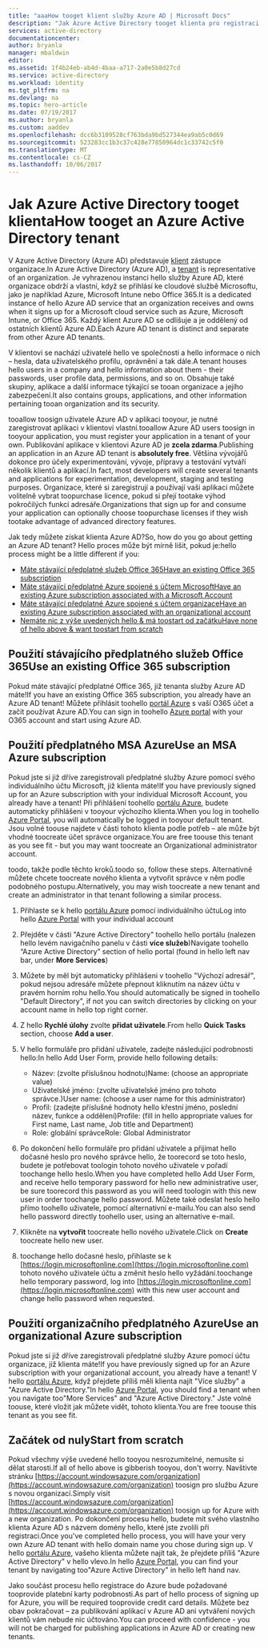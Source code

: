 ```yaml
---
title: "aaaHow tooget klient služby Azure AD | Microsoft Docs"
description: "Jak Azure Active Directory tooget klienta pro registraci a vytváření aplikací."
services: active-directory
documentationcenter: 
author: bryanla
manager: mbaldwin
editor: 
ms.assetid: 1f4b24eb-ab4d-4baa-a717-2a0e5b8d27cd
ms.service: active-directory
ms.workload: identity
ms.tgt_pltfrm: na
ms.devlang: na
ms.topic: hero-article
ms.date: 07/19/2017
ms.author: bryanla
ms.custom: aaddev
ms.openlocfilehash: dcc6b3109528cf763bda9bd527344ea9ab5c0d69
ms.sourcegitcommit: 523283cc1b3c37c428e77850964dc1c33742c5f0
ms.translationtype: MT
ms.contentlocale: cs-CZ
ms.lasthandoff: 10/06/2017
---
```

# <a name="how-tooget-an-azure-active-directory-tenant"></a><span data-ttu-id="7e793-103">Jak Azure Active Directory tooget klienta</span><span class="sxs-lookup"><span data-stu-id="7e793-103">How tooget an Azure Active Directory tenant</span></span>
<span data-ttu-id="7e793-104">V Azure Active Directory (Azure AD) představuje [klient](https://msdn.microsoft.com/library/azure/jj573650.aspx#BKMK_WhatIsAnAzureADTenant) zástupce organizace.</span><span class="sxs-lookup"><span data-stu-id="7e793-104">In Azure Active Directory (Azure AD), a [tenant](https://msdn.microsoft.com/library/azure/jj573650.aspx#BKMK_WhatIsAnAzureADTenant) is representative of an organization.</span></span>  <span data-ttu-id="7e793-105">Je vyhrazenou instanci hello služby Azure AD, které organizace obdrží a vlastní, když se přihlásí ke cloudové službě Microsoftu, jako je například Azure, Microsoft Intune nebo Office 365.</span><span class="sxs-lookup"><span data-stu-id="7e793-105">It is a dedicated instance of hello Azure AD service that an organization receives and owns when it signs up for a Microsoft cloud service such as Azure, Microsoft Intune, or Office 365.</span></span>  <span data-ttu-id="7e793-106">Každý klient Azure AD se odlišuje a je oddělený od ostatních klientů Azure AD.</span><span class="sxs-lookup"><span data-stu-id="7e793-106">Each Azure AD tenant is distinct and separate from other Azure AD tenants.</span></span>  

<span data-ttu-id="7e793-107">V klientovi se nachází uživatelé hello ve společnosti a hello informace o nich – hesla, data uživatelského profilu, oprávnění a tak dále.</span><span class="sxs-lookup"><span data-stu-id="7e793-107">A tenant houses hello users in a company and hello information about them - their passwords, user profile data, permissions, and so on.</span></span>  <span data-ttu-id="7e793-108">Obsahuje také skupiny, aplikace a další informace týkající se tooan organizace a jejího zabezpečení.</span><span class="sxs-lookup"><span data-stu-id="7e793-108">It also contains groups, applications, and other information pertaining tooan organization and its security.</span></span>

<span data-ttu-id="7e793-109">tooallow toosign uživatele Azure AD v aplikaci tooyour, je nutné zaregistrovat aplikaci v klientovi vlastní.</span><span class="sxs-lookup"><span data-stu-id="7e793-109">tooallow Azure AD users toosign in tooyour application, you must register your application in a tenant of your own.</span></span>  <span data-ttu-id="7e793-110">Publikování aplikace v klientovi Azure AD je **zcela zdarma**.</span><span class="sxs-lookup"><span data-stu-id="7e793-110">Publishing an application in an Azure AD tenant is **absolutely free**.</span></span>  <span data-ttu-id="7e793-111">Většina vývojářů dokonce pro účely experimentování, vývoje, přípravy a testování vytváří několik klientů a aplikací.</span><span class="sxs-lookup"><span data-stu-id="7e793-111">In fact, most developers will create several tenants and applications for experimentation, development, staging and testing purposes.</span></span>  <span data-ttu-id="7e793-112">Organizace, které si zaregistrují a používají vaši aplikaci můžete volitelně vybrat toopurchase licence, pokud si přejí tootake výhod pokročilých funkcí adresáře.</span><span class="sxs-lookup"><span data-stu-id="7e793-112">Organizations that sign up for and consume your application can optionally choose toopurchase licenses if they wish tootake advantage of advanced directory features.</span></span>

<span data-ttu-id="7e793-113">Jak tedy můžete získat klienta Azure AD?</span><span class="sxs-lookup"><span data-stu-id="7e793-113">So, how do you go about getting an Azure AD tenant?</span></span>  <span data-ttu-id="7e793-114">Hello proces může být mírně lišit, pokud je:</span><span class="sxs-lookup"><span data-stu-id="7e793-114">hello process might be a little different if you:</span></span>

* [<span data-ttu-id="7e793-115">Máte stávající předplatné služeb Office 365</span><span class="sxs-lookup"><span data-stu-id="7e793-115">Have an existing Office 365 subscription</span></span>](#use-an-existing-office-365-subscription)
* [<span data-ttu-id="7e793-116">Máte stávající předplatné Azure spojené s účtem Microsoft</span><span class="sxs-lookup"><span data-stu-id="7e793-116">Have an existing Azure subscription associated with a Microsoft Account</span></span>](#use-an-msa-azure-subscription)
* [<span data-ttu-id="7e793-117">Máte stávající předplatné Azure spojené s účtem organizace</span><span class="sxs-lookup"><span data-stu-id="7e793-117">Have an existing Azure subscription associated with an organizational account</span></span>](#use-an-organizational-azure-subscription)
* [<span data-ttu-id="7e793-118">Nemáte nic z výše uvedených hello & má toostart od začátku</span><span class="sxs-lookup"><span data-stu-id="7e793-118">Have none of hello above & want toostart from scratch</span></span>](#start-from-scratch)

## <a name="use-an-existing-office-365-subscription"></a><span data-ttu-id="7e793-119">Použití stávajícího předplatného služeb Office 365</span><span class="sxs-lookup"><span data-stu-id="7e793-119">Use an existing Office 365 subscription</span></span>
<span data-ttu-id="7e793-120">Pokud máte stávající předplatné Office 365, již tenanta služby Azure AD máte!</span><span class="sxs-lookup"><span data-stu-id="7e793-120">If you have an existing Office 365 subscription, you already have an Azure AD tenant!</span></span> <span data-ttu-id="7e793-121">Můžete přihlásit toohello [portál Azure](https://portal.azure.com) s vaší O365 účet a začít používat Azure AD.</span><span class="sxs-lookup"><span data-stu-id="7e793-121">You can sign in toohello [Azure portal](https://portal.azure.com) with your O365 account and start using Azure AD.</span></span>

## <a name="use-an-msa-azure-subscription"></a><span data-ttu-id="7e793-122">Použití předplatného MSA Azure</span><span class="sxs-lookup"><span data-stu-id="7e793-122">Use an MSA Azure subscription</span></span>
<span data-ttu-id="7e793-123">Pokud jste si již dříve zaregistrovali předplatné služby Azure pomocí svého individuálního účtu Microsoft, již klienta máte!</span><span class="sxs-lookup"><span data-stu-id="7e793-123">If you have previously signed up for an Azure subscription with your individual Microsoft Account, you already have a tenant!</span></span>  <span data-ttu-id="7e793-124">Při přihlášení toohello [portálu Azure](https://portal.azure.com), budete automaticky přihlášeni v tooyour výchozího klienta.</span><span class="sxs-lookup"><span data-stu-id="7e793-124">When you log in toohello [Azure Portal](https://portal.azure.com), you will automatically be logged in tooyour default tenant.</span></span> <span data-ttu-id="7e793-125">Jsou volné toouse najdete v části tohoto klienta podle potřeb – ale může být vhodné toocreate účet správce organizace.</span><span class="sxs-lookup"><span data-stu-id="7e793-125">You are free toouse this tenant as you see fit - but you may want toocreate an Organizational administrator account.</span></span>

<span data-ttu-id="7e793-126">toodo, takže podle těchto kroků.</span><span class="sxs-lookup"><span data-stu-id="7e793-126">toodo so, follow these steps.</span></span>  <span data-ttu-id="7e793-127">Alternativně můžete chcete toocreate nového klienta a vytvořit správce v něm podle podobného postupu.</span><span class="sxs-lookup"><span data-stu-id="7e793-127">Alternatively, you may wish toocreate a new tenant and create an administrator in that tenant following a similar process.</span></span>

1. <span data-ttu-id="7e793-128">Přihlaste se k hello [portálu Azure](https://portal.azure.com) pomocí individuálního účtu</span><span class="sxs-lookup"><span data-stu-id="7e793-128">Log into hello [Azure Portal](https://portal.azure.com) with your individual account</span></span>
2. <span data-ttu-id="7e793-129">Přejděte v části "Azure Active Directory" toohello hello portálu (nalezen hello levém navigačního panelu v části **více služeb**)</span><span class="sxs-lookup"><span data-stu-id="7e793-129">Navigate toohello “Azure Active Directory” section of hello portal (found in hello left nav bar, under **More Services**)</span></span>
3. <span data-ttu-id="7e793-130">Můžete by měl být automaticky přihlášeni v toohello "Výchozí adresář", pokud nejsou adresáře můžete přepnout kliknutím na název účtu v pravém horním rohu hello.</span><span class="sxs-lookup"><span data-stu-id="7e793-130">You should automatically be signed in toohello "Default Directory", if not you can switch directories by clicking on your account name in hello top right corner.</span></span>
4. <span data-ttu-id="7e793-131">Z hello **Rychlé úlohy** zvolte **přidat uživatele**.</span><span class="sxs-lookup"><span data-stu-id="7e793-131">From hello **Quick Tasks** section, choose **Add a user**.</span></span>
5. <span data-ttu-id="7e793-132">V hello formuláře pro přidání uživatele, zadejte následující podrobnosti hello:</span><span class="sxs-lookup"><span data-stu-id="7e793-132">In hello Add User Form, provide hello following details:</span></span>

   * <span data-ttu-id="7e793-133">Název: (zvolte příslušnou hodnotu)</span><span class="sxs-lookup"><span data-stu-id="7e793-133">Name: (choose an appropriate value)</span></span>
   * <span data-ttu-id="7e793-134">Uživatelské jméno: (zvolte uživatelské jméno pro tohoto správce.)</span><span class="sxs-lookup"><span data-stu-id="7e793-134">User name: (choose a user name for this administrator)</span></span>
   * <span data-ttu-id="7e793-135">Profil: (zadejte příslušné hodnoty hello křestní jméno, poslední název, funkce a oddělení)</span><span class="sxs-lookup"><span data-stu-id="7e793-135">Profile: (fill in hello appropriate values for First name, Last name, Job title and Department)</span></span>
   * <span data-ttu-id="7e793-136">Role: globální správce</span><span class="sxs-lookup"><span data-stu-id="7e793-136">Role: Global Administrator</span></span>
6. <span data-ttu-id="7e793-137">Po dokončení hello formuláře pro přidání uživatele a přijímat hello dočasné heslo pro nového správce hello, že toorecord se toto heslo, budete je potřebovat toologin tohoto nového uživatele v pořadí toochange hello heslo.</span><span class="sxs-lookup"><span data-stu-id="7e793-137">When you have completed hello Add User Form, and receive hello temporary password for hello new administrative user, be sure toorecord this password as you will need toologin with this new user in order toochange hello password.</span></span> <span data-ttu-id="7e793-138">Můžete také odeslat heslo hello přímo toohello uživatele, pomocí alternativní e-mailu.</span><span class="sxs-lookup"><span data-stu-id="7e793-138">You can also send hello password directly toohello user, using an alternative e-mail.</span></span>
7. <span data-ttu-id="7e793-139">Klikněte na **vytvořit** toocreate hello nového uživatele.</span><span class="sxs-lookup"><span data-stu-id="7e793-139">Click on **Create** toocreate hello new user.</span></span>
8. <span data-ttu-id="7e793-140">toochange hello dočasné heslo, přihlaste se k [https://login.microsoftonline.com](https://login.microsoftonline.com) tohoto nového uživatele účtu a změnit heslo hello vyžádání.</span><span class="sxs-lookup"><span data-stu-id="7e793-140">toochange hello temporary password, log into [https://login.microsoftonline.com](https://login.microsoftonline.com) with this new user account and change hello password when requested.</span></span>

## <a name="use-an-organizational-azure-subscription"></a><span data-ttu-id="7e793-141">Použití organizačního předplatného Azure</span><span class="sxs-lookup"><span data-stu-id="7e793-141">Use an organizational Azure subscription</span></span>
<span data-ttu-id="7e793-142">Pokud jste si již dříve zaregistrovali předplatné služby Azure pomocí účtu organizace, již klienta máte!</span><span class="sxs-lookup"><span data-stu-id="7e793-142">If you have previously signed up for an Azure subscription with your organizational account, you already have a tenant!</span></span>  <span data-ttu-id="7e793-143">V hello [portálu Azure](https://portal.azure.com), když přejdete příliš měli klienta najít "Více služby" a "Azure Active Directory."</span><span class="sxs-lookup"><span data-stu-id="7e793-143">In hello [Azure Portal](https://portal.azure.com), you should find a tenant when you navigate too"More Services" and "Azure Active Directory."</span></span>  <span data-ttu-id="7e793-144">Jste volné toouse, které vložit jak můžete vidět, tohoto klienta.</span><span class="sxs-lookup"><span data-stu-id="7e793-144">You are free toouse this tenant as you see fit.</span></span>

## <a name="start-from-scratch"></a><span data-ttu-id="7e793-145">Začátek od nuly</span><span class="sxs-lookup"><span data-stu-id="7e793-145">Start from scratch</span></span>
<span data-ttu-id="7e793-146">Pokud všechny výše uvedené hello tooyou nesrozumitelné, nemusíte si dělat starosti.</span><span class="sxs-lookup"><span data-stu-id="7e793-146">If all of hello above is gibberish tooyou, don't worry.</span></span>  <span data-ttu-id="7e793-147">Navštivte stránku [https://account.windowsazure.com/organization](https://account.windowsazure.com/organization) toosign pro službu Azure s novou organizací.</span><span class="sxs-lookup"><span data-stu-id="7e793-147">Simply visit [https://account.windowsazure.com/organization](https://account.windowsazure.com/organization) toosign up for Azure with a new organization.</span></span>  <span data-ttu-id="7e793-148">Po dokončení procesu hello, budete mít svého vlastního klienta Azure AD s názvem domény hello, které jste zvolili při registraci.</span><span class="sxs-lookup"><span data-stu-id="7e793-148">Once you've completed hello process, you will have your very own Azure AD tenant with hello domain name you chose during sign up.</span></span>  <span data-ttu-id="7e793-149">V hello [portálu Azure](https://portal.azure.com), vašeho klienta můžete najít tak, že přejdete příliš "Azure Active Directory" v hello vlevo.</span><span class="sxs-lookup"><span data-stu-id="7e793-149">In hello [Azure Portal](https://portal.azure.com), you can find your tenant by navigating too"Azure Active Directory" in hello left hand nav.</span></span>

<span data-ttu-id="7e793-150">Jako součást procesu hello registrace do Azure bude požadované tooprovide platební karty podrobnosti.</span><span class="sxs-lookup"><span data-stu-id="7e793-150">As part of hello process of signing up for Azure, you will be required tooprovide credit card details.</span></span>  <span data-ttu-id="7e793-151">Můžete bez obav pokračovat – za publikování aplikací v Azure AD ani vytváření nových klientů vám nebude nic účtováno.</span><span class="sxs-lookup"><span data-stu-id="7e793-151">You can proceed with confidence - you will not be charged for publishing applications in Azure AD or creating new tenants.</span></span>
